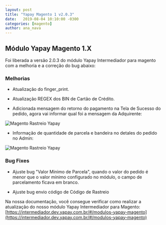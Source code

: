 ```yaml
---
layout: post
title: "Yapay Magento 1 v2.0.3"
date:   2019-08-04 10:10:00 -0300
categories: [magento]
author: ana_nava
---
```


## Módulo Yapay Magento 1.X

Foi liberada a versão 2.0.3 do módulo Yapay Intermediador para magento com a melhoria e a correção do bug abaixo:

<!-- more -->


### **Melhorias**

* Atualização do finger_print.

* Atualização REGEX dos BIN de Cartão de Crédito.

* Adicionada mensagem do retorno do pagamento na Tela de Sucesso do pedido, agora vai informar qual foi a mensagem da Adquirente:

![Magento Rastreio Yapay](https://raw.githubusercontent.com/YapayPagamentos/integracao-news/master/images/Magento_RetornoMensagem.png)


* Informação de quantidade de parcela e bandeira no detales do pedido no Admin:

![Magento Rastreio Yapay](https://raw.githubusercontent.com/YapayPagamentos/integracao-news/master/images/Magento_InfoPedido.png)


### **Bug Fixes**

* Ajuste bug "Valor Minimo de Parcela", quando o valor do pedido é menor que o valor mínimo configurado no módulo, o campo de parcelamento ficava em branco. 

* Ajuste bug envio código de Código de Rastreio


Na nossa documentação, você consegue verificar como realizar a atualização do nosso módulo Yapay Intermediador para Magento: [https://intermediador.dev.yapay.com.br/#/modulos-yapay-magento](https://intermediador.dev.yapay.com.br/#/modulos-yapay-magento)


